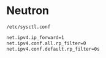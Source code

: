 # Neutron

`/etc/sysctl.conf`

```bash
net.ipv4.ip_forward=1
net.ipv4.conf.all.rp_filter=0
net.ipv4.conf.default.rp_filter=0s
```

